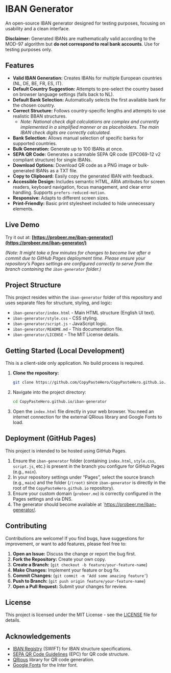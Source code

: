 # IBAN Generator

An open-source IBAN generator designed for testing purposes, focusing on usability and a clean interface.

**Disclaimer:** Generated IBANs are mathematically valid according to the MOD-97 algorithm but **do not correspond to real bank accounts**. Use for testing purposes only.

## Features

*   **Valid IBAN Generation:** Creates IBANs for multiple European countries (NL, DE, BE, FR, ES, IT).
*   **Default Country Suggestion:** Attempts to pre-select the country based on browser language settings (falls back to NL).
*   **Default Bank Selection:** Automatically selects the first available bank for the chosen country.
*   **Correct Structure:** Follows country-specific lengths and attempts to use realistic BBAN structures.
    *   _Note: National check digit calculations are complex and currently implemented in a simplified manner or as placeholders. The main IBAN check digits are correctly calculated._
*   **Bank Selection:** Allows manual selection of specific banks for supported countries.
*   **Bulk Generation:** Generate up to 100 IBANs at once.
*   **SEPA QR Code:** Generates a scannable SEPA QR code (EPC069-12 v2 compliant structure) for single IBANs.
*   **Download Options:** Download QR code as a PNG image or bulk-generated IBANs as a TXT file.
*   **Copy to Clipboard:** Easily copy the generated IBAN with feedback.
*   **Accessible Design:** Includes semantic HTML, ARIA attributes for screen readers, keyboard navigation, focus management, and clear error handling. Supports `prefers-reduced-motion`.
*   **Responsive:** Adapts to different screen sizes.
*   **Print-Friendly:** Basic print stylesheet included to hide unnecessary elements.

## Live Demo

Try it out at: **[https://probeer.me/iban-generator/](https://probeer.me/iban-generator/)**

*(Note: It might take a few minutes for changes to become live after a commit due to GitHub Pages deployment time. Please ensure your repository’s Pages settings are configured correctly to serve from the branch containing the `iban-generator` folder.)*

## Project Structure

This project resides within the `iban-generator` folder of this repository and uses separate files for structure, styling, and logic:

*   `iban-generator/index.html` - Main HTML structure (English UI text).
*   `iban-generator/style.css` - CSS styling.
*   `iban-generator/script.js` - JavaScript logic.
*   `iban-generator/README.md` - This documentation file.
*   `iban-generator/LICENSE` - The MIT License details.

## Getting Started (Local Development)

This is a client-side only application. No build process is required.

1.  **Clone the repository:**
    ```bash
    git clone https://github.com/CopyPasteHero/CopyPasteHero.github.io.git
    ```
2.  Navigate into the project directory:
    ```bash
    cd CopyPasteHero.github.io/iban-generator
    ```
3.  Open the `index.html` file directly in your web browser. You need an internet connection for the external QRious library and Google Fonts to load.

## Deployment (GitHub Pages)

This project is intended to be hosted using GitHub Pages.

1.  Ensure the `iban-generator` folder (containing `index.html`, `style.css`, `script.js`, etc.) is present in the branch you configure for GitHub Pages (e.g., `main`).
2.  In your repository settings under “Pages”, select the source branch (e.g., `main`) and the folder (`/(root)` since `iban-generator` is directly in the root of the `CopyPasteHero.github.io` repository).
3.  Ensure your custom domain (`probeer.me`) is correctly configured in the Pages settings and via DNS.
4.  The generator should become available at `https://probeer.me/iban-generator/.

## Contributing

Contributions are welcome! If you find bugs, have suggestions for improvement, or want to add features, please feel free to:

1.  **Open an Issue:** Discuss the change or report the bug first.
2.  **Fork the Repository:** Create your own copy.
3.  **Create a Branch:** (`git checkout -b feature/your-feature-name`)
4.  **Make Changes:** Implement your feature or bug fix.
5.  **Commit Changes:** (`git commit -m ‘Add some amazing feature’`)
6.  **Push to Branch:** (`git push origin feature/your-feature-name`)
7.  **Open a Pull Request:** Submit your changes for review.

## License

This project is licensed under the MIT License - see the [LICENSE](./LICENSE) file for details.

## Acknowledgements

*   [IBAN Registry](https://www.swift.com/standards/data-standards/iban) (SWIFT) for IBAN structure specifications.
*   [SEPA QR Code Guidelines](https://www.europeanpaymentscouncil.eu/document-library/guidance-documents/sepa-qr-code-guidelines) (EPC) for QR code structure.
*   [QRious](https://github.com/neocotic/qrious) library for QR code generation.
*   [Google Fonts](https://fonts.google.com/) for the Inter font.